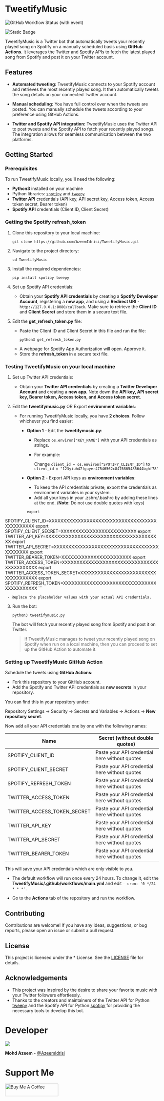 # TweetifyMusic

![GitHub Workflow Status (with event)](https://img.shields.io/github/actions/workflow/status/AzeemIdrisi/TweetifyMusic/main.yml?logo=github)

![Static Badge](https://img.shields.io/badge/python-3.11-blue?logo=python&logoColor=white)



TweetifyMusic is a Twitter bot that automatically tweets your recently played song on Spotify on a manually scheduled basis using **GitHub Actions**. It leverages the Twitter and Spotify APIs to fetch the latest played song from Spotify and post it on your Twitter account.

## Features

- **Automated tweeting:** TweetifyMusic connects to your Spotify account and retrieves the most recently played song. It then automatically tweets the song details on your connected Twitter account.

- **Manual scheduling:** You have full control over when the tweets are posted. You can manually schedule the tweets according to your preference using GitHub Actions.

- **Twitter and Spotify API integration:** TweetifyMusic uses the Twitter API to post tweets and the Spotify API to fetch your recently played songs. The integration allows for seamless communication between the two platforms.

## Getting Started

### Prerequisites

To run TweetifyMusic locally, you'll need the following:

- **Python3** installed on your machine
- Python libraries: [`spotipy`](https://github.com/spotipy-dev/spotipy) and [`tweepy`](https://github.com/tweepy/tweepy)
- **Twitter API** credentials (API key, API secret key, Access token, Access token secret, Bearer token)
- **Spotify API** credentials (Client ID, Client Secret)

### Getting the Spotify refresh_token

1. Clone this repository to your local machine:

   ```
   git clone https://github.com/AzeemIdrisi/TweetifyMusic.git
   ```

2. Navigate to the project directory:

   ```
   cd TweetifyMusic
   ```

3. Install the required dependencies:

   ```
   pip install spotipy tweepy
   ```

4. Set up Spotify API credentials:

   - Obtain your **Spotify API credentials** by creating a **Spotify Developer Account**, registering a **new app**, and using a **Redirect URI** - `http://127.0.0.1:8080/callback`. Make sure to retrieve the **Client ID** and **Client Secret** and store them in a secure text file.

5. Edit the **get_refresh_token.py** file:

   - Paste the Client ID and Client Secret in this file and run the file:
      ```
      python3 get_refresh_token.py
      ```
   - A webpage for Spotify App Authorization will open. Approve it.
   - Store the **refresh_token** in a secure text file.

### Testing TweetifyMusic on your local machine

1. Set up Twitter API credentials:
    - Obtain your **Twitter API credentials** by creating a **Twitter Developer Account** and creating a **new app**. Note down the **API key, API secret key, Bearer token, Access token, and Access token secret**.

2. Edit the **tweetifymusic.py** OR Export **environment variables**:

   - For running TweetifyMusic locally, you have **2 choices**. Follow whichever you find easier:
      - **Option 1** - Edit the **tweetifymusic.py**:
         - Replace `os.environ["KEY_NAME"]` with your API credentials as strings.
         - For example:
         
             Change `client_id = os.environ["SPOTIFY_CLIENT_ID"]`
           to `client_id = "123yiuh47fguyer47546562c8476865485644bghf78"`
    
      - **Option 2** - Export API keys as **environment variables**:    
         - To keep the API credentials private, export the credentials as environment variables in your system.
         - Add all your keys in your .zshrc/.bashrc by adding these lines at the end. (**Note**: Do not use double quotes with keys)
           
          ```
         export

 SPOTIFY_CLIENT_ID=XXXXXXXXXXXXXXXXXXXXXXXXXXXXXXXXXXXXXXXXXXXXXXX
         export SPOTIFY_CLIENT_SECRET=XXXXXXXXXXXXXXXXXXXXXXXXXX
         export TWITTER_API_KEY=XXXXXXXXXXXXXXXXXXXXXXXXXXXXXXXXXXXXXXXX
         export TWITTER_API_SECRET=XXXXXXXXXXXXXXXXXXXXXXXXXXXXXXXXXXXXXXXXXXXX
         export TWITTER_BEARER_TOKEN=XXXXXXXXXXXXXXXXXXXXXXXX
         export TWITTER_ACCESS_TOKEN=XXXXXXXXXXXXXXXXXXXXXXXXXXXXXXXXXXXXXXXXXXXX
         export TWITTER_ACCESS_TOKEN_SECRET=XXXXXXXXXXXXXXXXXXXXXXXXXXXXXXXXXXXXX
         export SPOTIFY_REFRESH_TOKEN=XXXXXXXXXXXXXXXXXXXXXXXXXXXXXXXXXXXXXXXXXXX
           ```
          
     - Replace the placeholder values with your actual API credentials.

3. Run the bot:

   ```
   python3 tweetifymusic.py
   ```

   The bot will fetch your recently played song from Spotify and post it on Twitter.
   
   > If TweetifyMusic manages to tweet your recently played song on Spotify when run on a local machine, then you can proceed to set up the GitHub Action to automate it.
   
### Setting up TweetifyMusic GitHub Action

Schedule the tweets using **GitHub Actions**:

- Fork this repository to your GitHub account.
- Add the Spotify and Twitter API credentials as **new secrets** in your repository.
  
You can find this in your repository under:

Repository Settings -> Security -> Secrets and Variables -> Actions -> **New repository secret**.

Now add all your API credentials one by one with the following names:

| Name  | Secret (without double quotes) |
| ------------- | ------------- |
| SPOTIFY_CLIENT_ID  | Paste your API credential here without quotes |
| SPOTIFY_CLIENT_SECRET | Paste your API credential here without quotes |
| SPOTIFY_REFRESH_TOKEN | Paste your API credential here without quotes |
| TWITTER_ACCESS_TOKEN  | Paste your API credential here without quotes |
| TWITTER_ACCESS_TOKEN_SECRET |  Paste your API credential here without quotes |
| TWITTER_API_KEY |  Paste your API credential here without quotes |
| TWITTER_API_SECRET  | Paste your API credential here without quotes |
| TWITTER_BEARER_TOKEN  | Paste your API credential here without quotes |

This will save your API credentials which are only visible to you.

- The default workflow will run once every 24 hours. To change it, edit the **TweetifyMusic/.github/workflows/main.yml** and edit `- cron: '0 */24 * * *'`.

- Go to the **Actions** tab of the repository and run the workflow.
  
## Contributing

Contributions are welcome! If you have any ideas, suggestions, or bug reports, please open an issue or submit a pull request.

## License

This project is licensed under the * License. See the [LICENSE](LICENSE) file for details.

## Acknowledgements

- This project was inspired by the desire to share your favorite music with your Twitter followers effortlessly.
- Thanks to the creators and maintainers of the Twitter API for Python [tweepy](https://github.com/tweepy/tweepy) and the Spotify API for Python [spotipy](https://github.com/spotipy-dev/spotipy) for providing the necessary tools to develop this bot.


# Developer

<a href="https://github.com/azeemidrisi/">
  <img src="https://contrib.rocks/image?repo=azeemidrisi/tweetifymusic" />
</a>


**Mohd Azeem** - [@AzeemIdrisi](https://github.com/azeemidrisi/)
 

# Support Me

<a href="https://www.buymeacoffee.com/AzeemIdrisi" target="_blank"><img src="https://cdn.buymeacoffee.com/buttons/default-orange.png" alt="Buy Me A Coffee" height="41" width="174"></a>